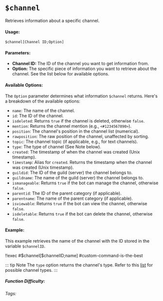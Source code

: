 # `$channel`

Retrieves information about a specific channel.

#### Usage:

`$channel[Channel ID;Option]`

#### Parameters:

*   **Channel ID:** The ID of the channel you want to get information from.
*   **Option:**  The specific piece of information you want to retrieve about the channel. See the list below for available options.

#### Available Options:

The `Option` parameter determines what information `$channel` returns. Here's a breakdown of the available options:

*   `name`: The name of the channel.
*   `id`: The ID of the channel.
*   `isdeleted`: Returns `true` if the channel is deleted, otherwise `false`.
*   `mention`:  Returns the channel mention (e.g., `<#1234567890>`).
*   `position`: The channel's position in the channel list (numerical).
*   `rawposition`:  The raw position of the channel, unaffected by sorting.
*   `topic`: The channel topic (if applicable, e.g., for text channels).
*   `type`: The type of channel (See Note below).
*   `created`: The timestamp of when the channel was created (Unix timestamp).
*   `timestamp`:  Alias for `created`. Returns the timestamp when the channel was created (Unix timestamp).
*   `guildid`: The ID of the guild (server) the channel belongs to.
*   `guildname`: The name of the guild (server) the channel belongs to.
*   `ismanageable`: Returns `true` if the bot can manage the channel, otherwise `false`.
*   `parentid`: The ID of the parent category (if applicable).
*   `parentname`: The name of the parent category (if applicable).
*   `isviewable`: Returns `true` if the bot can view the channel, otherwise `false`.
*   `isdeletable`: Returns `true` if the bot can delete the channel, otherwise `false`.

#### Example:

This example retrieves the name of the channel with the ID stored in the variable `$channelID`.

<discord-messages>
	<discord-message :bot="false" role-color="#ffcc9a" author="Member">
		!!exec #$channel[$channelID;name]
	</discord-message>
	<discord-message :bot="true" role-color="#0099ff" author="Custom Command" avatar="https://media.discordapp.net/avatars/725721249652670555/781224f90c3b841ba5b40678e032f74a.webp">
		#custom-command-is-the-best
	</discord-message>
</discord-messages>

::: tip Note
The `type` option returns the channel's type.  Refer to this [list](../CodeReferences/ref.channel_types.md) for possible channel types.
:::

##### Function Difficulty: <Badge type="tip" text="Easy" vertical="middle" />
###### Tags: <Badge type="tip" text="channel" vertical="middle" /> <Badge type="tip" text="information" vertical="middle" />